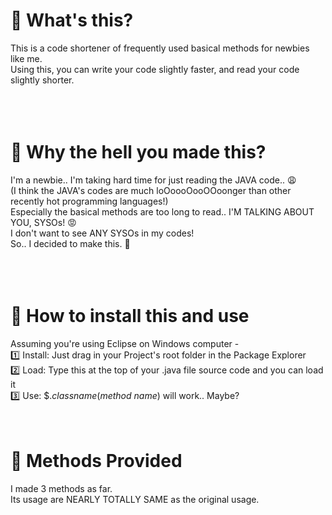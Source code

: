 # 📌 What's this?
This is a code shortener of frequently used basical methods for newbies like me.<br />
Using this, you can write your code slightly faster, and read your code slightly shorter.<br />
<br />
<br />
<br />
# 📌 Why the hell you made this?
I'm a newbie.. I'm taking hard time for just reading the JAVA code.. 😩<br />
(I think the JAVA's codes are much loOoooOooOOoonger than other recently hot programming languages!)<br />
Especially the basical methods are too long to read.. I'M TALKING ABOUT YOU, SYSOs! 😡<br />
I don't want to see ANY SYSOs in my codes!<br />
So.. I decided to make this. 🔧<br />
<br />
<br />
<br />
# 📌 How to install this and use
Assuming you're using Eclipse on Windows computer -<br />
1️⃣ Install: Just drag in your Project's root folder in the Package Explorer<br />
2️⃣ Load: Type this at the top of your .java file source code and you can load it<br />
3️⃣ Use: $.*classname*(*method name*) will work.. Maybe?
<br/>
<br/>
<br/>
# 📌 Methods Provided
I made 3 methods as far.<br/>
Its usage are NEARLY TOTALLY SAME as the original usage.<br/>

